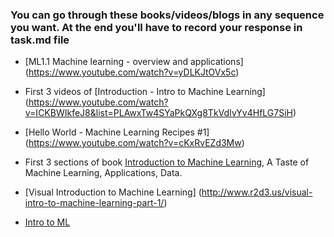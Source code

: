 ### You can go through these books/videos/blogs in any sequence you want. At the end you'll have to record your response in task.md file



* [ML1.1 Machine learning - overview and applications] (https://www.youtube.com/watch?v=yDLKJtOVx5c)

* First 3 videos of [Introduction - Intro to Machine Learning] (https://www.youtube.com/watch?v=ICKBWIkfeJ8&list=PLAwxTw4SYaPkQXg8TkVdIvYv4HfLG7SiH)

* [Hello World - Machine Learning Recipes #1] (https://www.youtube.com/watch?v=cKxRvEZd3Mw)

* First 3 sections of book [Introduction to Machine Learning](http://alex.smola.org/drafts/thebook.pdf), A Taste of Machine Learning, Applications, Data.

* [Visual Introduction to Machine Learning] (http://www.r2d3.us/visual-intro-to-machine-learning-part-1/)

* [Intro to ML](https://www.toptal.com/machine-learning/machine-learning-theory-an-introductory-primer)

